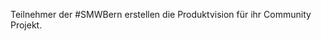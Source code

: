 <span style="color:#000ff;">Teilnehmer der #SMWBern erstellen die Produktvision für ihr Community Projekt.</span>